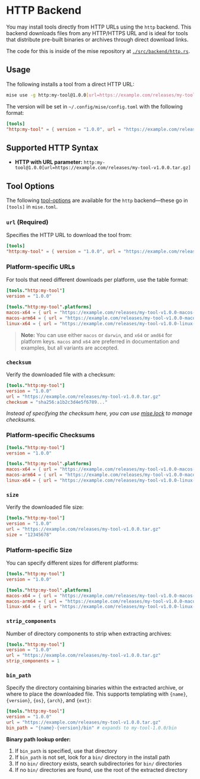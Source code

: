 # HTTP Backend <Badge type="warning" text="experimental" />

You may install tools directly from HTTP URLs using the `http` backend. This backend downloads files from any HTTP/HTTPS URL and is ideal for tools that distribute pre-built binaries or archives through direct download links.

The code for this is inside of the mise repository at [`./src/backend/http.rs`](https://github.com/jdx/mise/blob/main/src/backend/http.rs).

## Usage

The following installs a tool from a direct HTTP URL:

```sh
mise use -g http:my-tool@1.0.0[url=https://example.com/releases/my-tool-v1.0.0.tar.gz]
```

The version will be set in `~/.config/mise/config.toml` with the following format:

```toml
[tools]
"http:my-tool" = { version = "1.0.0", url = "https://example.com/releases/my-tool-v1.0.0.tar.gz" }
```

## Supported HTTP Syntax

- **HTTP with URL parameter:** `http:my-tool@1.0.0[url=https://example.com/releases/my-tool-v1.0.0.tar.gz]`

## Tool Options

The following [tool-options](/dev-tools/#tool-options) are available for the `http` backend—these
go in `[tools]` in `mise.toml`.

### `url` (Required)

Specifies the HTTP URL to download the tool from:

```toml
[tools]
"http:my-tool" = { version = "1.0.0", url = "https://example.com/releases/my-tool-v1.0.0.tar.gz" }
```

### Platform-specific URLs

For tools that need different downloads per platform, use the table format:

```toml
[tools."http:my-tool"]
version = "1.0.0"

[tools."http:my-tool".platforms]
macos-x64 = { url = "https://example.com/releases/my-tool-v1.0.0-macos-x64.tar.gz" }
macos-arm64 = { url = "https://example.com/releases/my-tool-v1.0.0-macos-arm64.tar.gz" }
linux-x64 = { url = "https://example.com/releases/my-tool-v1.0.0-linux-x64.tar.gz" }
```

> **Note:** You can use either `macos` or `darwin`, and `x64` or `amd64` for platform keys. `macos` and `x64` are preferred in documentation and examples, but all variants are accepted.

### `checksum`

Verify the downloaded file with a checksum:

```toml
[tools."http:my-tool"]
version = "1.0.0"
url = "https://example.com/releases/my-tool-v1.0.0.tar.gz"
checksum = "sha256:a1b2c3d4e5f6789..."
```

*Instead of specifying the checksum here, you can use [mise.lock](/dev-tools/mise-lock) to manage checksums.*

### Platform-specific Checksums

```toml
[tools."http:my-tool"]
version = "1.0.0"

[tools."http:my-tool".platforms]
macos-x64 = { url = "https://example.com/releases/my-tool-v1.0.0-macos-x64.tar.gz", checksum = "sha256:a1b2c3d4e5f6789..." }
macos-arm64 = { url = "https://example.com/releases/my-tool-v1.0.0-macos-arm64.tar.gz", checksum = "sha256:b2c3d4e5f6789..." }
linux-x64 = { url = "https://example.com/releases/my-tool-v1.0.0-linux-x64.tar.gz", checksum = "sha256:c3d4e5f6789..." }
```

### `size`

Verify the downloaded file size:

```toml
[tools."http:my-tool"]
version = "1.0.0"
url = "https://example.com/releases/my-tool-v1.0.0.tar.gz"
size = "12345678"
```

### Platform-specific Size

You can specify different sizes for different platforms:

```toml
[tools."http:my-tool"]
version = "1.0.0"

[tools."http:my-tool".platforms]
macos-x64 = { url = "https://example.com/releases/my-tool-v1.0.0-macos-x64.tar.gz", size = "12345678" }
macos-arm64 = { url = "https://example.com/releases/my-tool-v1.0.0-macos-arm64.tar.gz", size = "9876543" }
linux-x64 = { url = "https://example.com/releases/my-tool-v1.0.0-linux-x64.tar.gz", size = "11111111" }
```

### `strip_components`

Number of directory components to strip when extracting archives:

```toml
[tools."http:my-tool"]
version = "1.0.0"
url = "https://example.com/releases/my-tool-v1.0.0.tar.gz"
strip_components = 1
```

### `bin_path`

Specify the directory containing binaries within the extracted archive, or where to place the downloaded file. This supports templating with `{name}`, `{version}`, `{os}`, `{arch}`, and `{ext}`:

```toml
[tools."http:my-tool"]
version = "1.0.0"
url = "https://example.com/releases/my-tool-v1.0.0.tar.gz"
bin_path = "{name}-{version}/bin" # expands to my-tool-1.0.0/bin
```

**Binary path lookup order:**

1. If `bin_path` is specified, use that directory
2. If `bin_path` is not set, look for a `bin/` directory in the install path
3. If no `bin/` directory exists, search subdirectories for `bin/` directories
4. If no `bin/` directories are found, use the root of the extracted directory
